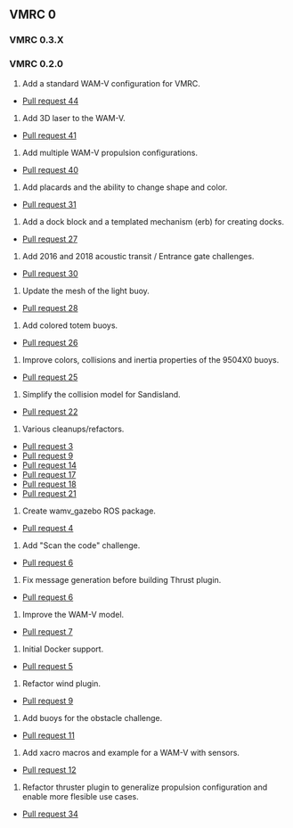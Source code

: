## VMRC 0

### VMRC 0.3.X

### VMRC 0.2.0

1. Add a standard WAM-V configuration for VMRC.
  * [Pull request 44](https://bitbucket.org/osrf/vmrc/pull-requests/44)

1. Add 3D laser to the WAM-V.
  * [Pull request 41](https://bitbucket.org/osrf/vmrc/pull-requests/41)

1. Add multiple WAM-V propulsion configurations.
  * [Pull request 40](https://bitbucket.org/osrf/vmrc/pull-requests/40)

1. Add placards and the ability to change shape and color.
  * [Pull request 31](https://bitbucket.org/osrf/vmrc/pull-requests/31)

1. Add a dock block and a templated mechanism (erb) for creating docks.
  * [Pull request 27](https://bitbucket.org/osrf/vmrc/pull-requests/27)

1. Add 2016 and 2018 acoustic transit / Entrance gate challenges.
  * [Pull request 30](https://bitbucket.org/osrf/vmrc/pull-requests/30)

1. Update the mesh of the light buoy.
  * [Pull request 28](https://bitbucket.org/osrf/vmrc/pull-requests/28)

1. Add colored totem buoys.
  * [Pull request 26](https://bitbucket.org/osrf/vmrc/pull-requests/26)

1. Improve colors, collisions and inertia properties of the 9504X0 buoys.
  * [Pull request 25](https://bitbucket.org/osrf/vmrc/pull-requests/25)

1. Simplify the collision model for Sandisland.
  * [Pull request 22](https://bitbucket.org/osrf/vmrc/pull-requests/22)

1. Various cleanups/refactors.
  * [Pull request 3](https://bitbucket.org/osrf/vmrc/pull-requests/3)
  * [Pull request 9](https://bitbucket.org/osrf/vmrc/pull-requests/9)
  * [Pull request 14](https://bitbucket.org/osrf/vmrc/pull-requests/14)
  * [Pull request 17](https://bitbucket.org/osrf/vmrc/pull-requests/17)
  * [Pull request 18](https://bitbucket.org/osrf/vmrc/pull-requests/18)
  * [Pull request 21](https://bitbucket.org/osrf/vmrc/pull-requests/21)

1. Create wamv_gazebo ROS package.
  * [Pull request 4](https://bitbucket.org/osrf/vmrc/pull-requests/4)

1. Add "Scan the code" challenge.
  * [Pull request 6](https://bitbucket.org/osrf/vmrc/pull-requests/6)

1. Fix message generation before building Thrust plugin.
  * [Pull request 6](https://bitbucket.org/osrf/vmrc/pull-requests/8)

1. Improve the WAM-V model.
  * [Pull request 7](https://bitbucket.org/osrf/vmrc/pull-requests/7)

1. Initial Docker support.
  * [Pull request 5](https://bitbucket.org/osrf/vmrc/pull-requests/5)

1. Refactor wind plugin.
  * [Pull request 9](https://bitbucket.org/osrf/vmrc/pull-requests/9)

1. Add buoys for the obstacle challenge.
  * [Pull request 11](https://bitbucket.org/osrf/vmrc/pull-requests/11)

1. Add xacro macros and example for a WAM-V with sensors.
  * [Pull request 12](https://bitbucket.org/osrf/vmrc/pull-requests/12)

1. Refactor thruster plugin to generalize propulsion configuration and enable more flesible use cases.
  * [Pull request 34](https://bitbucket.org/osrf/vmrc/pull-requests/34)

